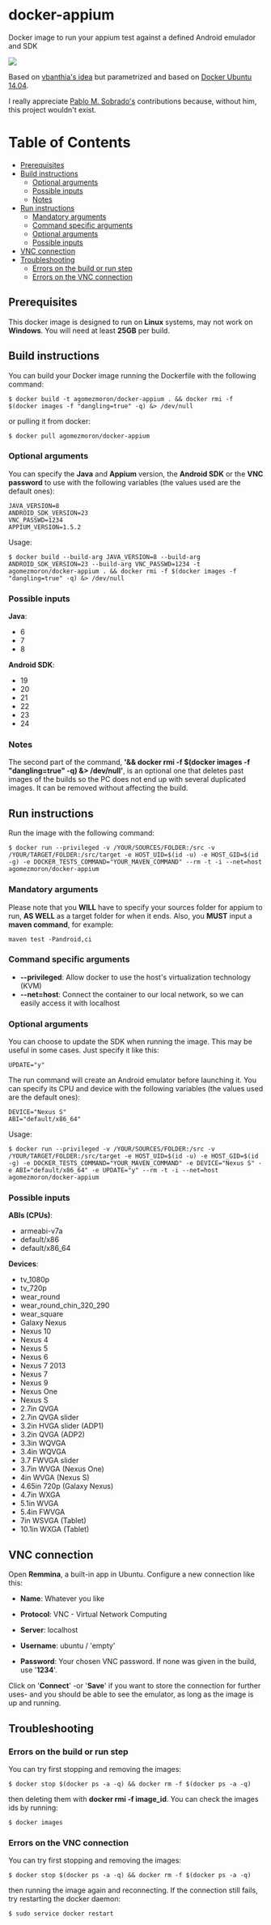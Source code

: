 # docker-appium

Docker image to run your appium test against a defined Android emulador and SDK

[![](https://images.microbadger.com/badges/image/agomezmoron/docker-appium.svg)](https://hub.docker.com/r/agomezmoron/docker-appium/)


Based on <a href="https://github.com/vbanthia/docker-appium">vbanthia's idea</a> but parametrized and based on <a href="https://hub.docker.com/_/ubuntu/">Docker Ubuntu 14.04</a>.

I really appreciate [Pablo M. Sobrado's](https://github.com/pmsobrado) contributions because, without him, this project wouldn't exist.

# Table of Contents
  - [Prerequisites](#prerequisites)
  - [Build instructions](#build-instructions)
    - [Optional arguments](#optional-arguments)
    - [Possible inputs](#possible-inputs)
    - [Notes](#notes)
  - [Run instructions](#run-instructions)
    - [Mandatory arguments](#mandatory-arguments)
    - [Command specific arguments](#command-specific-arguments)
    - [Optional arguments](#optional-arguments-1)
    - [Possible inputs](#possible-inputs-1)
  - [VNC connection](#vnc-connection)
  - [Troubleshooting](#troubleshooting)
    - [Errors on the build or run step](#errors-on-the-build-or-run-step)
    - [Errors on the VNC connection](#errors-on-the-vnc-connection)


## Prerequisites

This docker image is designed to run on **Linux** systems, may not work on **Windows**. You will need at least **25GB** per build.

## Build instructions

You can build your Docker image running the Dockerfile with the following command:

```
$ docker build -t agomezmoron/docker-appium . && docker rmi -f $(docker images -f "dangling=true" -q) &> /dev/null
```

or pulling it from docker:

```
$ docker pull agomezmoron/docker-appium
```

### Optional arguments

You can specify the **Java** and **Appium** version, the **Android SDK** or the **VNC password** to use with the following variables (the values used are the default ones):

```
JAVA_VERSION=8
ANDROID_SDK_VERSION=23
VNC_PASSWD=1234
APPIUM_VERSION=1.5.2
```

Usage:
```
$ docker build --build-arg JAVA_VERSION=8 --build-arg ANDROID_SDK_VERSION=23 --build-arg VNC_PASSWD=1234 -t agomezmoron/docker-appium . && docker rmi -f $(docker images -f "dangling=true" -q) &> /dev/null
```

### Possible inputs

**Java**:
- 6
- 7
- 8

**Android SDK**:
- 19
- 20
- 21
- 22
- 23
- 24

### Notes

The second part of the command, **'&& docker rmi -f $(docker images -f "dangling=true" -q) &> /dev/null'**, is an optional one that deletes past images of the builds so the PC does not end up with several duplicated images. It can be removed without affecting the build.

## Run instructions

Run the image with the following command:

```
$ docker run --privileged -v /YOUR/SOURCES/FOLDER:/src -v /YOUR/TARGET/FOLDER:/src/target -e HOST_UID=$(id -u) -e HOST_GID=$(id -g) -e DOCKER_TESTS_COMMAND="YOUR_MAVEN_COMMAND" --rm -t -i --net=host agomezmoron/docker-appium
```

### Mandatory arguments

Please note that you **WILL** have to specify your sources folder for appium to run, **AS WELL** as a target folder for when it ends. Also, you **MUST** input a **maven command**, for example:

```
maven test -Pandroid,ci
```

### Command specific arguments

- **--privileged**: Allow docker to use the host's virtualization technology (KVM)
- **--net=host**: Connect the container to our local network, so we can easily access it with localhost

### Optional arguments

You can choose to update the SDK when running the image. This may be useful in some cases. Just specify it like this:

```
UPDATE="y"
```

The run command will create an Android emulator before launching it. You can specify its CPU and device with the following variables (the values used are the default ones):

```
DEVICE="Nexus S"
ABI="default/x86_64"
```

Usage:
```
$ docker run --privileged -v /YOUR/SOURCES/FOLDER:/src -v /YOUR/TARGET/FOLDER:/src/target -e HOST_UID=$(id -u) -e HOST_GID=$(id -g) -e DOCKER_TESTS_COMMAND="YOUR_MAVEN_COMMAND" -e DEVICE="Nexus S" -e ABI="default/x86_64" -e UPDATE="y" --rm -t -i --net=host agomezmoron/docker-appium
```

### Possible inputs

**ABIs (CPUs)**:
- armeabi-v7a
- default/x86
- default/x86_64

**Devices**: 
- tv_1080p
- tv_720p
- wear_round
- wear_round_chin_320_290
- wear_square
- Galaxy Nexus
- Nexus 10
- Nexus 4
- Nexus 5
- Nexus 6
- Nexus 7 2013
- Nexus 7
- Nexus 9
- Nexus One
- Nexus S
- 2.7in QVGA
- 2.7in QVGA slider
- 3.2in HVGA slider (ADP1)
- 3.2in QVGA (ADP2)
- 3.3in WQVGA
- 3.4in WQVGA
- 3.7 FWVGA slider
- 3.7in WVGA (Nexus One)
- 4in WVGA (Nexus S)
- 4.65in 720p (Galaxy Nexus)
- 4.7in WXGA
- 5.1in WVGA
- 5.4in FWVGA
- 7in WSVGA (Tablet)
- 10.1in WXGA (Tablet)


## VNC connection

Open **Remmina**, a built-in app in Ubuntu. Configure a new connection like this:

- **Name**: Whatever you like

- **Protocol**: VNC - Virtual Network Computing

- **Server**: localhost

- **Username**: ubuntu / 'empty'

- **Password**: Your chosen VNC password. If none was given in the build, use '**1234**'.

Click on '**Connect**' -or '**Save**' if you want to store the connection for further uses- and you should be able to see the emulator, as long as the image is up and running.

## Troubleshooting

### Errors on the build or run step

You can try first stopping and removing the images:

```
$ docker stop $(docker ps -a -q) && docker rm -f $(docker ps -a -q)
```

then deleting them with **docker rmi -f image_id**. You can check the images ids by running:

```
$ docker images
```

### Errors on the VNC connection

You can try first stopping and removing the images:

```
$ docker stop $(docker ps -a -q) && docker rm -f $(docker ps -a -q)
```

then running the image again and reconnecting. If the connection still fails, try restarting the docker daemon:

```
$ sudo service docker restart
```

